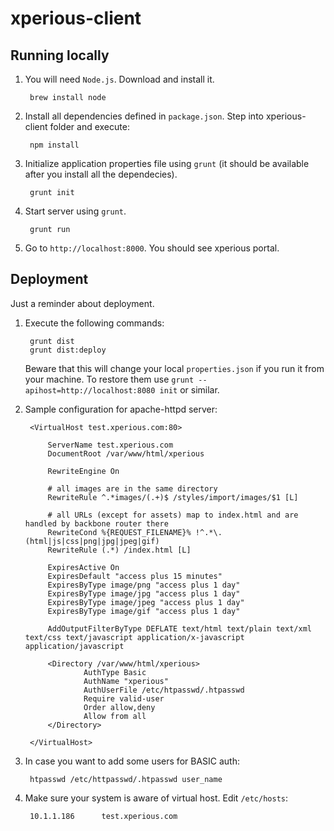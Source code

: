 xperious-client
===============


## Running locally

1. You will need `Node.js`. Download and install it.

		brew install node

2. Install all dependencies defined in `package.json`. Step into xperious-client folder and execute:

		npm install

3. Initialize application properties file using `grunt` (it should be available after you install all the dependecies).

		grunt init

4. Start server using `grunt`.

		grunt run

5. Go to `http://localhost:8000`. You should see xperious portal.


## Deployment

Just a reminder about deployment.

1. Execute the following commands:
	
		grunt dist
		grunt dist:deploy

	Beware that this will change your local `properties.json` if you run it from your machine. To restore them use `grunt --apihost=http://localhost:8080 init` or similar.

2. Sample configuration for apache-httpd server:

		<VirtualHost test.xperious.com:80>

	        ServerName test.xperious.com
	        DocumentRoot /var/www/html/xperious

	        RewriteEngine On

	        # all images are in the same directory
	        RewriteRule ^.*images/(.+)$ /styles/import/images/$1 [L]

	        # all URLs (except for assets) map to index.html and are handled by backbone router there
	        RewriteCond %{REQUEST_FILENAME}% !^.*\.(html|js|css|png|jpg|jpeg|gif)
	        RewriteRule (.*) /index.html [L]

	        ExpiresActive On
	        ExpiresDefault "access plus 15 minutes"
	        ExpiresByType image/png "access plus 1 day"
	        ExpiresByType image/jpg "access plus 1 day"
	        ExpiresByType image/jpeg "access plus 1 day"
	        ExpiresByType image/gif "access plus 1 day"

	        AddOutputFilterByType DEFLATE text/html text/plain text/xml text/css text/javascript application/x-javascript application/javascript

	        <Directory /var/www/html/xperious>
	                AuthType Basic
	                AuthName "xperious"
	                AuthUserFile /etc/htpasswd/.htpasswd
	                Require valid-user
	                Order allow,deny
	                Allow from all
	        </Directory>

		</VirtualHost>


3. In case you want to add some users for BASIC auth:

		htpasswd /etc/httpasswd/.htpasswd user_name

4. Make sure your system is aware of virtual host. Edit `/etc/hosts`:

		10.1.1.186      test.xperious.com
